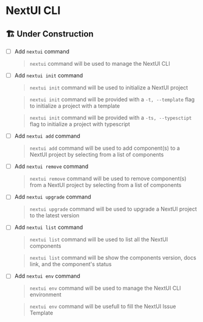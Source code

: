 # NextUI CLI

## 🏗️ Under Construction

- [ ] Add `nextui` command

  > `nextui` command will be used to manage the NextUI CLI

- [ ] Add `nextui init` command

  > `nextui init` command will be used to initialize a NextUI project

  > `nextui init` command will be provided with a `-t, --template` flag to initialize a project with a template

  > `nextui init` command will be provided with a `-ts, --typesctipt` flag to initialize a project with typescript

- [ ] Add `nextui add` command

  > `nextui add` command will be used to add component(s) to a NextUI project by selecting from a list of components

- [ ] Add `nextui remove` command

  > `nextui remove` command will be used to remove component(s) from a NextUI project by selecting from a list of components

- [ ] Add `nextui upgrade` command

  > `nextui upgrade` command will be used to upgrade a NextUI project to the latest version

- [ ] Add `nextui list` command

  > `nextui list` command will be used to list all the NextUI components

  > `nextui list` command will be show the components version, docs link, and the component's status

- [ ] Add `nextui env` command

  > `nextui env` command will be used to manage the NextUI CLI environment

  > `nextui env` command will be usefull to fill the NextUI Issue Template
